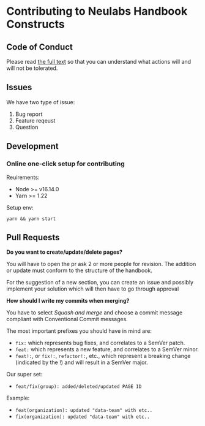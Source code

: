 # Contributing to Neulabs Handbook Constructs

## Code of Conduct

Please read [the full text](https://github.com/neulabscom/neulabs-handbook/blob/main/CODE_OF_CONDUCT.md) so that you can understand what actions will and will not be tolerated.

## Issues

We have two type of issue:

1. Bug report
2. Feature reqeust
2. Question

## Development

### Online one-click setup for contributing

Reuirements:

- Node >= v16.14.0
- Yarn >= 1.22

Setup env:

`yarn && yarn start`

## Pull Requests

**Do you want to create/update/delete pages?**

You will have to open the pr ask 2 or more people for revision.
The addition or update must conform to the structure of the handbook. 

For the suggestion of a new section, you can create an issue and possibly implement your solution which will then have to go through approval


**How should I write my commits when merging?**

You have to select _Squash and merge_ and choose a commit message compliant with Conventional Commit messages.

The most important prefixes you should have in mind are:

- `fix:` which represents bug fixes, and correlates to a SemVer patch.
- `feat:` which represents a new feature, and correlates to a SemVer minor.
- `feat!:`, or `fix!:`, `refactor!:`, etc., which represent a breaking change (indicated by the !) and will result in a SemVer major.

Our super set:

- `feat/fix(group): added/deleted/updated PAGE ID`

Example:

- `feat(organization): updated "data-team" with etc..`
- `fix(organization): updated "data-team" with etc..`